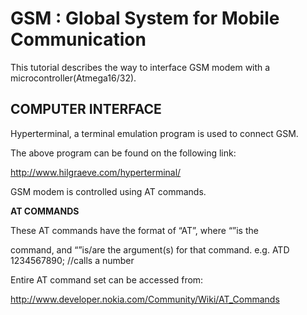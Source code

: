 # GSM : Global System for Mobile Communication
This tutorial describes the way to interface GSM modem with a
microcontroller(Atmega16/32).
## COMPUTER INTERFACE
Hyperterminal, a terminal emulation program is used to connect GSM.

The above program can be found on the following link:

http://www.hilgraeve.com/hyperterminal/

GSM modem is controlled using AT commands.

__AT COMMANDS__

These AT commands have the format of “AT<x><n>”, where “<x>”is the
  
command, and “<n>”is/are the argument(s) for that command.
e.g.
ATD 1234567890; //calls a number

Entire AT command set can be accessed from:

http://www.developer.nokia.com/Community/Wiki/AT_Commands
